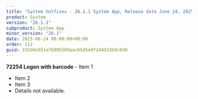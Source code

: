 ```yaml
---
title: "System hotfixes - 26.1.1 System App, Release date June 24, 2025 - Hotfixes"
product: System
version: "26.1.1"
subproduct: System App
minor_version: "26.1"
date: 2025-06-24 00:00:00+00:00
order: 112
guid: 332dde551e76995509aac6545e9f244d33b9c840
---
```


**72254 Logon with barcode** - Item 1- Item 2- Item 3- Details not available.
